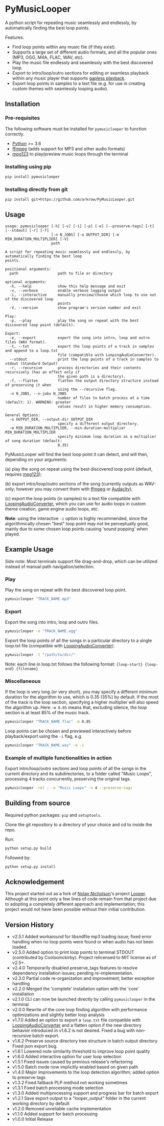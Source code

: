 # PyMusicLooper

A python script for repeating music seamlessly and endlessly, by automatically finding the best loop points.

Features:

- Find loop points within any music file (if they exist).
- Supports a large set of different audio formats, and all the popular ones (MP3, OGG, M4A, FLAC, WAV, etc).
- Play the music file endlessly and seamlessly with the best discovered loop.
- Export to intro/loop/outro sections for editing or seamless playback within any music player that supports [gapless playback](https://en.wikipedia.org/wiki/Gapless_playback).
- Export loop points in samples to a text file (e.g. for use in creating custom themes with seamlessly looping audio).

## Installation

### Pre-requisites

The following software must be installed for `pymusiclooper` to function correctly.

- [Python](https://www.python.org/downloads/) >= 3.6
- [ffmpeg](https://ffmpeg.org/download.html) (adds support for MP3 and other audio formats)
- [mpg123](https://www.mpg123.de/download.shtml) to play/preview music loops through the terminal

### Installing using pip

```sh
pip install pymusiclooper
```

### Installing directly from git

```sh
pip install git+https://github.com/arkrow/PyMusicLooper.git
```

## Usage

```raw
usage: pymusiclooper [-h] [-v] [-i] [-p] [-e] [--preserve-tags] [-t] [--stdout] [-r] [-f]
                     [-n N_JOBS] [-o OUTPUT_DIR] [-m MIN_DURATION_MULTIPLIER] [-V]
                     path

A script for repeating music seamlessly and endlessly, by automatically finding the best loop
points.

positional arguments:
  path                  path to file or directory

optional arguments:
  -h, --help            show this help message and exit
  -v, --verbose         enable verbose logging output
  -i, --interactive     manually preview/choose which loop to use out of the discovered loop
                        points
  -V, --version         show program's version number and exit

Play:
  -p, --play            play the song on repeat with the best discovered loop point (default).

Export:
  -e, --export          export the song into intro, loop and outro files (WAV format).
  -t, --txt             export the loop points of a track in samples and append to a loop.txt
                        file (compatible with LoopingAudioConverter).
  --stdout              print the loop points of a track in samples to stdout (Standard Output)
  -r, --recursive       process directories and their contents recursively (has an effect only if
                        the given path is a directory).
  -f, --flatten         flatten the output directory structure instead of preserving it when
                        using the --recursive flag.
  -n N_JOBS, --n-jobs N_JOBS
                        number of files to batch process at a time (default: 1). WARNING: greater
                        values result in higher memory consumption.

General Options:
  -o OUTPUT_DIR, --output-dir OUTPUT_DIR
                        specify a different output directory.
  -m MIN_DURATION_MULTIPLIER, --min-duration-multiplier MIN_DURATION_MULTIPLIER
                        specify minimum loop duration as a multiplier of song duration (default:
                        0.35)
```

PyMusicLooper will find the best loop point it can detect, and will then, depending on your arguments:

(a) play the song on repeat using the best discovered loop point (default, requires [mpg123](https://www.mpg123.de/download.shtml));

(b) export intro/loop/outro sections of the song (currently outputs as WAV-only; however you may convert them with [ffmpeg](https://ffmpeg.org/) or [Audacity](https://www.audacityteam.org/));

(c) export the loop points (in samples) to a text file compatible with [LoopingAudioConverter](https://github.com/libertyernie/LoopingAudioConverter/), which you can use for audio loops in custom theme creation, game engine audio loops, etc.

**Note**: using the interactive `-i` option is highly recommended, since the algorithmically chosen "best" loop point may not be perceptually good, mainly due to some chosen loop points causing 'sound popping' when played.

## Example Usage

Side note: Most terminals support file drag-and-drop, which can be utilized instead of manual path navigation/selection.

### Play

Play the song on repeat with the best discovered loop point.

```sh
pymusiclooper "TRACK_NAME.mp3"
```

### Export

Export the song into intro, loop and outro files.

```sh
pymusiclooper -e "TRACK_NAME.ogg"
```

Export the loop points of all the songs in a particular directory to a single loop.txt file (compatible with [LoopingAudioConverter](https://github.com/libertyernie/LoopingAudioConverter/)).

```sh
pymusiclooper -t "/path/to/dir/"
```

Note: each line in loop.txt follows the following format: `{loop-start} {loop-end} {filename}`

### Miscellaneous

If the loop is very long (or very short), you may specify a different minimum duration for the algorithm to use, which is 0.35 (35%) by default.
If the most of the track is the loop section, specifying a higher multiplier will also speed the algorithm up.
Here `-m 0.85` means that, excluding silence, the loop section is at least 85% of the music track.

```sh
pymusiclooper "TRACK_NAME.flac" -m 0.85
```

Loop points can be chosen and previewed interactively before playback/export using the `-i` flag, e.g.

```sh
pymusiclooper "TRACK_NAME.wav" -e -i
```

### Example of multiple functionalities in action

Export intro/loop/outro sections and loop points of all the songs in the current directory and its subdirectories, to a folder called "Music Loops", processing 4 tracks concurrently, preserving the original tags.

```sh
pymusiclooper -ret . -o "Music Loops" -n 4 --preserve-tags
```

## Building from source

Required python packages: `pip` and `setuptools`.

Clone the git repository to a directory of your choice and cd to inside the repo.

Run:

```sh
python setup.py build
```

Followed by:

```sh
python setup.py install
```

## Acknowledgement

This project started out as a fork of [Nolan Nicholson](https://github.com/NolanNicholson)'s project [Looper](https://github.com/NolanNicholson/Looper/). Although at this point only a few lines of code remain from that project due to adopting a completely different approach and implementation; this project would not have been possible without their initial contribution.

## Version History

- v2.5.1 Added workaround for libsndfile mp3 loading issue; fixed error handling when no loop points were found or when audio has not been loaded.
- v2.5.0 Added option to print loop points to terminal STDOUT (contributed by Coolsonickirby). Project relicensed to MIT license as of v2.5+.
- v2.4.0 Temporarily disabled preserve_tags features to resolve dependency installation issues; pending re-implementation.
- v2.3.0 Partial code re-organization and improvement; better exception handling
- v2.2.0 Merged the 'complete' installation option with the 'core' installation
- v2.1.0 CLI can now be launched directly by calling `pymusiclooper` in the terminal
- v2.0.0 Rewrite of the core loop finding algorithm with performance optimizations and slightly better loop analysis
- v1.7.0 Added an option to export a `loop.txt` file compatible with [LoopingAudioConverter](https://github.com/libertyernie/LoopingAudioConverter/) and a flatten option if the new directory behavior introduced in v1.6.2 is not desired. Fixed a bug with non-recursive batch export.
- v1.6.2 Preserve source directory tree structure in batch output directory. Fixed json export bug.
- v1.6.1 Lowered note similarity threshold to improve loop point quality
- v1.6.0 Added interactive option for user loop selection
- v1.5.1 Fixed issues caused by previous release's refactoring
- v1.5.0 Batch mode now implicitly enabled based on given path
- v1.4.0 Major improvements to the loop detection algorithm; added option to preserve tags
- v1.3.2 Fixed fallback PLP method not working sometimes
- v1.3.1 Fixed batch processing mode selection
- v1.3.0 Added multiprocessing support and progress bar for batch export
- v1.2.1 Save export output to a "looper_output" folder in the current working directory by default
- v1.2.0 Removed unreliable cache implementation
- v1.1.0 Added support for batch processing
- v1.0.0 Initial Release
